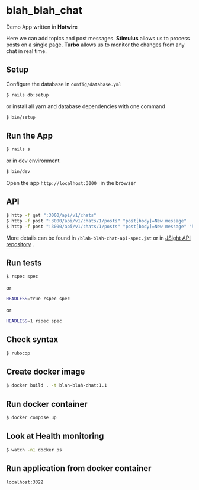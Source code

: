 # blah_blah_chat
Demo App written in **Hotwire**

Here we can add topics and post messages.
**Stimulus** allows us to process posts on a single page.
**Turbo** allows us to monitor the changes from any chat in real time.

## Setup
Configure the database in `config/database.yml`
```bash
$ rails db:setup
```
or install all yarn and database dependencies with one command
```bash
$ bin/setup
```

## Run the App
```bash
$ rails s
```
or in dev environment
```bash
$ bin/dev
```
Open the app `http://localhost:3000 ` in the browser

## API
```bash
$ http -f get ":3000/api/v1/chats"
$ http -f post ":3000/api/v1/chats/1/posts" "post[body]=New message"
$ http -f post ":3000/api/v1/chats/1/posts" "post[body]=New message" "highlight="
```
More details can be found in `/blah-blah-chat-api-spec.jst` or in [JSight API repository](https://editor.jsight.io/r/gjoyG6J/1) .

## Run tests
```bash
$ rspec spec
```
or
```bash
HEADLESS=true rspec spec
```
or
```bash
HEADLESS=1 rspec spec
```

## Check syntax
```bash
$ rubocop
```

## Create docker image
```bash
$ docker build . -t blah-blah-chat:1.1
```

## Run docker container
```bash
$ docker compose up
```

## Look at Health monitoring
```bash
$ watch -n1 docker ps
```

## Run application from docker container
`localhost:3322`
